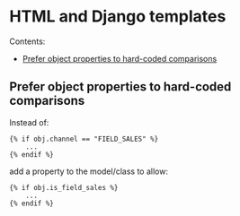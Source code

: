# HTML and Django templates

Contents:

- [Prefer object properties to hard-coded comparisons](#prefer-object-properties-to-hard-coded-comparisons)

## Prefer object properties to hard-coded comparisons

Instead of:

```
{% if obj.channel == "FIELD_SALES" %}
    ...
{% endif %}
```

add a property to the model/class to allow:

```
{% if obj.is_field_sales %}
    ...
{% endif %}
```
